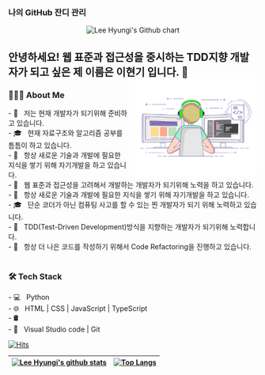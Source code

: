 <h3>나의 GitHub 잔디 관리 </h3>
<p align="center">
<img src="http://ghchart.rshah.org/LeeHyungi0622" alt="Lee Hyungi's Github chart">
</p>

<h2> 안녕하세요! 웹 표준과 접근성을 중시하는 TDD지향 개발자가 되고 싶은 제 이름은 이현기 입니다. 👋
 <img align="right" alt="GIF" src="https://raw.githubusercontent.com/devSouvik/devSouvik/master/gif3.gif" width="260"/>

 <h3> 👨🏻‍💻 About Me </h3>
- 🔭 &nbsp; 저는 현재 개발자가 되기위해 준비하고 있습니다.</br>
- 🎓 &nbsp; 현재 자료구조와 알고리즘 공부를 틈틈이 하고 있습니다.</br>
- 🤔 &nbsp; 항상 새로운 기술과 개발에 필요한 지식을 쌓기 위해 자기개발을 하고 있습니다.</br>
- 🤔 &nbsp; 웹 표준과 접근성을 고려해서 개발하는 개발자가 되기위해 노력을 하고 있습니다.</br>
- 🤔 &nbsp; 항상 새로운 기술과 개발에 필요한 지식을 쌓기 위해 자기개발을 하고 있습니다.</br>
- 🎓 &nbsp; 단순 코더가 아닌 컴퓨팅 사고를 할 수 있는 찐 개발자가 되기 위해 노력하고 있습니다.</br>
- 👨 &nbsp; TDD(Test-Driven Development)방식을 지향하는 개발자가 되기위해 노력합니다.</br>
- 👨 &nbsp; 항상 더 나은 코드를 작성하기 위해서 Code Refactoring을 진행하고 있습니다.</br>

</br>
<h3>🛠 Tech Stack</h3>
- 💻 &nbsp; Python </br>  
- 🌐 &nbsp; HTML | CSS | JavaScript | TypeScript </br>
- 🛢 &nbsp;  </br>
- 🔧 &nbsp; Visual Studio code | Git</br>

[![Hits](https://hits.seeyoufarm.com/api/count/incr/badge.svg?url=https%3A%2F%2Fgithub.com%2FLeeHyungi0622&count_bg=%2379C83D&title_bg=%23555555&icon=&icon_color=%23E7E7E7&title=hits&edge_flat=false)](https://hits.seeyoufarm.com)

| [![Lee Hyungi's github stats](https://github-readme-stats.vercel.app/api?username=LeeHyungi0622&show_icons=true&theme=gruvbox)](https://github.com/LeeHyungi0622/github-readme-stats) | [![Top Langs](https://github-readme-stats.vercel.app/api/top-langs/?username=LeeHyungi0622&layout=compact)](https://github.com/LeeHyungi0622/github-readme-stats) |
| ------------------------------------------------------------------------------------------------------------------------------------------------------------------------------------- | ----------------------------------------------------------------------------------------------------------------------------------------------------------------- |

</br>
